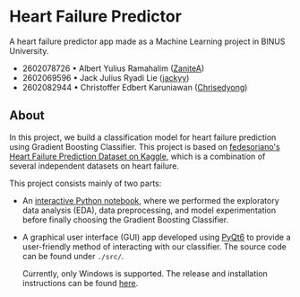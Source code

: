 # Heart Failure Predictor

A heart failure predictor app made as a Machine Learning project in BINUS University.

- 2602078726 • Albert Yulius Ramahalim ([ZaniteA](https://github.com/ZaniteA))
- 2602069596 • Jack Julius Ryadi Lie ([jackyy](https://github.com/jackyy))
- 2602082944 • Christoffer Edbert Karuniawan ([Chrisedyong](https://github.com/Chrisedyong))


## About

In this project, we build a classification model for heart failure prediction using Gradient Boosting Classifier. This project is based on [fedesoriano's Heart Failure Prediction Dataset on Kaggle](https://www.kaggle.com/datasets/fedesoriano/heart-failure-prediction/data?select=heart.csv), which is a combination of several independent datasets on heart failure.

This project consists mainly of two parts:

- An [interactive Python notebook](./Heart_Failure_Predictor.ipynb), where we performed the exploratory data analysis (EDA), data preprocessing, and model experimentation before finally choosing the Gradient Boosting Classifier.

- A graphical user interface (GUI) app developed using [PyQt6](https://pypi.org/project/PyQt6/) to provide a user-friendly method of interacting with our classifier. The source code can be found under `./src/`.

  Currently, only Windows is supported. The release and installation instructions can be found [here](https://github.com/ZaniteA/heart-failure-predictor/releases/tag/v1.1).
